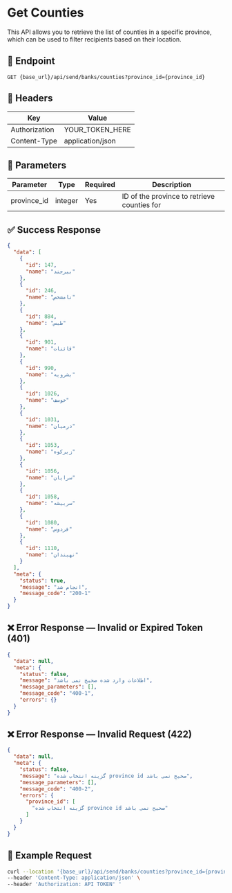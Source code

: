 # Get Counties

This API allows you to retrieve the list of counties in a specific province, which can be used to filter recipients based on their location.

## 📍 Endpoint

```
GET {base_url}/api/send/banks/counties?province_id={province_id}
```

## 🧾 Headers

| Key           | Value            |
|---------------|------------------|
| Authorization | YOUR_TOKEN_HERE  |
| Content-Type  | application/json |

## 📝 Parameters

| Parameter       | Type    | Required | Description                                                          |
|-----------------|---------|----------|----------------------------------------------------------------------|
| province_id     | integer | Yes      | ID of the province to retrieve counties for                         |



## ✅ Success Response

```json
{
  "data": [
    {
      "id": 147,
      "name": "بیرجند"
    },
    {
      "id": 246,
      "name": "نامشخص"
    },
    {
      "id": 884,
      "name": "طبس"
    },
    {
      "id": 901,
      "name": "قائنات"
    },
    {
      "id": 990,
      "name": "بشرویه"
    },
    {
      "id": 1026,
      "name": "خوسف"
    },
    {
      "id": 1031,
      "name": "درمیان"
    },
    {
      "id": 1053,
      "name": "زیرکوه"
    },
    {
      "id": 1056,
      "name": "سرایان"
    },
    {
      "id": 1058,
      "name": "سربیشه"
    },
    {
      "id": 1080,
      "name": "فردوس"
    },
    {
      "id": 1110,
      "name": "نهبندان"
    }
  ],
  "meta": {
    "status": true,
    "message": "انجام شد",
    "message_code": "200-1"
  }
}
```

## ❌ Error Response — Invalid or Expired Token (401)

```json
{
  "data": null,
  "meta": {
    "status": false,
    "message": "اطلاعات وارد شده صحیح نمی باشد",
    "message_parameters": [],
    "message_code": "400-1",
    "errors": {}
  }
}
```

## ❌ Error Response — Invalid Request (422)

```json
{
  "data": null,
  "meta": {
    "status": false,
    "message": "گزینه انتخاب شده province id صحیح نمی باشد",
    "message_parameters": [],
    "message_code": "400-2",
    "errors": {
      "province_id": [
        "گزینه انتخاب شده province id صحیح نمی باشد"
      ]
    }
  }
}
```

## 🧪 Example Request

```bash
curl --location '{base_url}/api/send/banks/counties?province_id={province_id}' \
--header 'Content-Type: application/json' \
--header 'Authorization: API TOKEN' '
```
